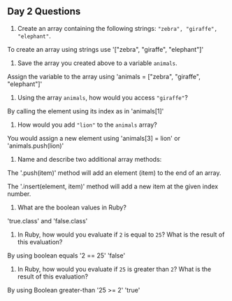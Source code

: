 ## Day 2 Questions

1. Create an array containing the following strings: `"zebra", "giraffe", "elephant"`.

To create an array using strings use '["zebra", "giraffe", "elephant"]'

1. Save the array you created above to a variable `animals`.

Assign the variable to the array using 'animals = ["zebra", "giraffe", "elephant"]'

1. Using the array `animals`, how would you access `"giraffe"`?

By calling the element using its index as in 'animals[1]'

1. How would you add `"lion"` to the `animals` array?

You would assign a new element using 'animals[3] = lion' or 'animals.push(lion)'

1. Name and describe two additional array methods:

The '.push(item)' method will add an element (item) to the end of an array.

The '.insert(element, item)' method will add a new item at the given index number.

1. What are the boolean values in Ruby?

'true.class' and 'false.class'

1. In Ruby, how would you evaluate if `2` is equal to `25`? What is the result of this evaluation?

By using boolean equals '2 == 25'
'false'

1. In Ruby, how would you evaluate if `25` is greater than `2`? What is the result of this evaluation?

By using Boolean greater-than '25 >= 2'
'true'
